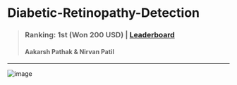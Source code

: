 # Diabetic-Retinopathy-Detection
> ### Ranking: 1st (Won 200 USD) | [Leaderboard](https://www.kaggle.com/competitions/eye-q/leaderboard)
> #### Aakarsh Pathak & Nirvan Patil
---
![image](https://github.com/user-attachments/assets/816fb770-793e-4523-94b4-c54b762c0487)
